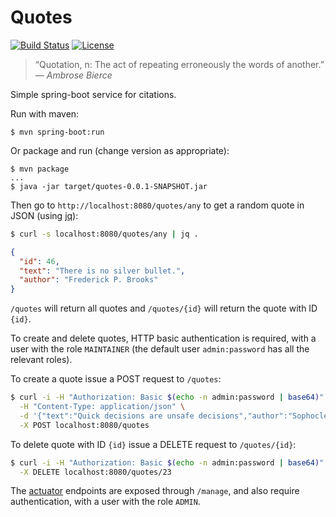 # Quotes

[![Build Status](https://travis-ci.org/jordao76/quotes.svg)](https://travis-ci.org/jordao76/quotes)
[![License](http://img.shields.io/:license-mit-blue.svg)](https://github.com/jordao76/quotes/blob/master/LICENSE)

> “Quotation, n: The act of repeating erroneously the words of another.”<br/>— _Ambrose Bierce_

Simple spring-boot service for citations.

Run with maven:

```
$ mvn spring-boot:run
```

Or package and run (change version as appropriate):

```
$ mvn package
...
$ java -jar target/quotes-0.0.1-SNAPSHOT.jar
```

Then go to `http://localhost:8080/quotes/any` to get a random quote in JSON (using [jq](https://stedolan.github.io/jq/)):

```sh
$ curl -s localhost:8080/quotes/any | jq .
```
```json
{
  "id": 46,
  "text": "There is no silver bullet.",
  "author": "Frederick P. Brooks"
}
```

`/quotes` will return all quotes and `/quotes/{id}` will return the quote with ID `{id}`.

To create and delete quotes, HTTP basic authentication is required, with a user with the role `MAINTAINER` (the default user `admin:password` has all the relevant roles).

To create a quote issue a POST request to `/quotes`:

```sh
$ curl -i -H "Authorization: Basic $(echo -n admin:password | base64)" \
  -H "Content-Type: application/json" \
  -d '{"text":"Quick decisions are unsafe decisions","author":"Sophocles"}' \
  -X POST localhost:8080/quotes
```

To delete quote with ID `{id}` issue a DELETE request to `/quotes/{id}`:

```sh
$ curl -i -H "Authorization: Basic $(echo -n admin:password | base64)" \
  -X DELETE localhost:8080/quotes/23
```

The [actuator](http://docs.spring.io/spring-boot/docs/current/reference/htmlsingle/#production-ready) endpoints are exposed through `/manage`, and also require authentication, with a user with the role `ADMIN`.
